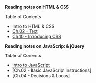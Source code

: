 **Reading notes on HTML & CSS**

Table of Contents
- [Intro to HTML & CSS](201-01.md)
- [Ch.02 - Text](201-02-01.md)
- [Ch.10 - Introducing CSS](201-02-02.md)




**Reading notes on JavaScript & jQuery**

Table of Contents
- [Intro to JavaScript](201-01-01.md)
- [Ch.02 - Basic JavaScript Instructions]
- [Ch.04 - Decisions & Loops]
